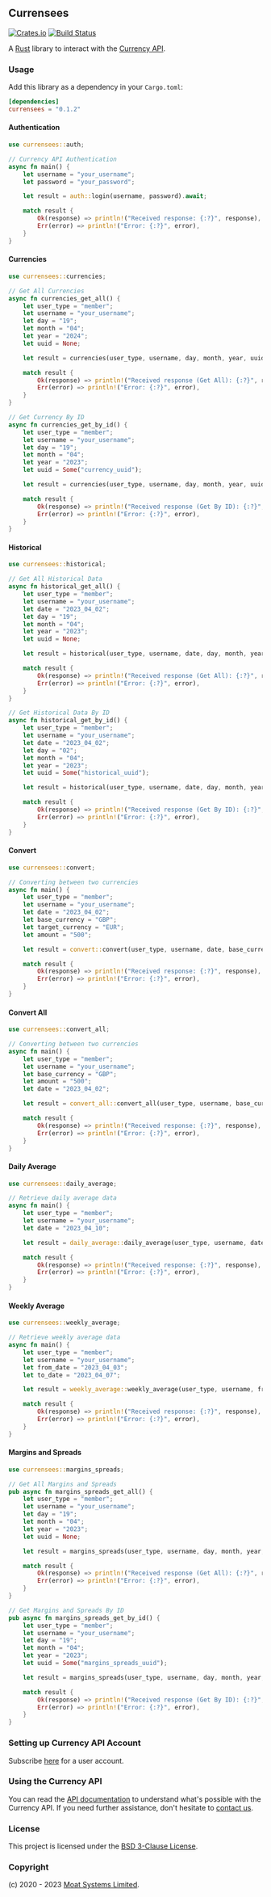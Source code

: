 ## Currensees

[![Crates.io][crates-badge]][crates-url]
[![Build Status][ci-badge]][ci-url]

[crates-badge]: https://img.shields.io/crates/v/currensees
[crates-url]: https://crates.io/crates/currensees
[ci-badge]: https://img.shields.io/github/actions/workflow/status/moatsystems/currensees-rs/ci.yml?branch=main
[ci-url]: https://github.com/moatsystems/currensees-rs/actions

A [Rust](https://www.rust-lang.org/) library to interact with the [Currency API](https://moatsystems.com/currency-api/).

### Usage

Add this library as a dependency in your `Cargo.toml`:

```toml
[dependencies]
currensees = "0.1.2"
```

#### Authentication

```rs
use currensees::auth;

// Currency API Authentication
async fn main() {
    let username = "your_username";
    let password = "your_password";

    let result = auth::login(username, password).await;

    match result {
        Ok(response) => println!("Received response: {:?}", response),
        Err(error) => println!("Error: {:?}", error),
    }
}
```

#### Currencies

```rs
use currensees::currencies;

// Get All Currencies
async fn currencies_get_all() {
    let user_type = "member";
    let username = "your_username";
    let day = "19";
    let month = "04";
    let year = "2024";
    let uuid = None;

    let result = currencies(user_type, username, day, month, year, uuid).await;

    match result {
        Ok(response) => println!("Received response (Get All): {:?}", response),
        Err(error) => println!("Error: {:?}", error),
    }
}

// Get Currency By ID
async fn currencies_get_by_id() {
    let user_type = "member";
    let username = "your_username";
    let day = "19";
    let month = "04";
    let year = "2023";
    let uuid = Some("currency_uuid");

    let result = currencies(user_type, username, day, month, year, uuid).await;

    match result {
        Ok(response) => println!("Received response (Get By ID): {:?}", response),
        Err(error) => println!("Error: {:?}", error),
    }
}
```

#### Historical

```rs
use currensees::historical;

// Get All Historical Data
async fn historical_get_all() {
    let user_type = "member";
    let username = "your_username";
    let date = "2023_04_02";
    let day = "19";
    let month = "04";
    let year = "2023";
    let uuid = None;

    let result = historical(user_type, username, date, day, month, year, uuid).await;

    match result {
        Ok(response) => println!("Received response (Get All): {:?}", response),
        Err(error) => println!("Error: {:?}", error),
    }
}

// Get Historical Data By ID
async fn historical_get_by_id() {
    let user_type = "member";
    let username = "your_username";
    let date = "2023_04_02";
    let day = "02";
    let month = "04";
    let year = "2023";
    let uuid = Some("historical_uuid");

    let result = historical(user_type, username, date, day, month, year, uuid).await;

    match result {
        Ok(response) => println!("Received response (Get By ID): {:?}", response),
        Err(error) => println!("Error: {:?}", error),
    }
}
```

#### Convert

```rs
use currensees::convert;

// Converting between two currencies
async fn main() {
    let user_type = "member";
    let username = "your_username";
    let date = "2023_04_02";
    let base_currency = "GBP";
    let target_currency = "EUR";
    let amount = "500";

    let result = convert::convert(user_type, username, date, base_currency, target_currency, amount).await;

    match result {
        Ok(response) => println!("Received response: {:?}", response),
        Err(error) => println!("Error: {:?}", error),
    }
}
```

#### Convert All

```rs
use currensees::convert_all;

// Converting between two currencies
async fn main() {
    let user_type = "member";
    let username = "your_username";
    let base_currency = "GBP";
    let amount = "500";
    let date = "2023_04_02";

    let result = convert_all::convert_all(user_type, username, base_currency, amount, date).await;

    match result {
        Ok(response) => println!("Received response: {:?}", response),
        Err(error) => println!("Error: {:?}", error),
    }
}
```

#### Daily Average

```rs
use currensees::daily_average;

// Retrieve daily average data
async fn main() {
    let user_type = "member";
    let username = "your_username";
    let date = "2023_04_10";

    let result = daily_average::daily_average(user_type, username, date).await;

    match result {
        Ok(response) => println!("Received response: {:?}", response),
        Err(error) => println!("Error: {:?}", error),
    }
}
```

#### Weekly Average

```rs
use currensees::weekly_average;

// Retrieve weekly average data
async fn main() {
    let user_type = "member";
    let username = "your_username";
    let from_date = "2023_04_03";
    let to_date = "2023_04_07";

    let result = weekly_average::weekly_average(user_type, username, from_date, to_date).await;

    match result {
        Ok(response) => println!("Received response: {:?}", response),
        Err(error) => println!("Error: {:?}", error),
    }
}
```

#### Margins and Spreads

```rs
use currensees::margins_spreads;

// Get All Margins and Spreads
pub async fn margins_spreads_get_all() {
    let user_type = "member";
    let username = "your_username";
    let day = "19";
    let month = "04";
    let year = "2023";
    let uuid = None;

    let result = margins_spreads(user_type, username, day, month, year, uuid).await;

    match result {
        Ok(response) => println!("Received response (Get All): {:?}", response),
        Err(error) => println!("Error: {:?}", error),
    }
}

// Get Margins and Spreads By ID
pub async fn margins_spreads_get_by_id() {
    let user_type = "member";
    let username = "your_username";
    let day = "19";
    let month = "04";
    let year = "2023";
    let uuid = Some("margins_spreads_uuid");

    let result = margins_spreads(user_type, username, day, month, year, uuid).await;

    match result {
        Ok(response) => println!("Received response (Get By ID): {:?}", response),
        Err(error) => println!("Error: {:?}", error),
    }
}
```

### Setting up Currency API Account

Subscribe [here](https://moatsystems.com/currency-api/) for a user account.

### Using the Currency API

You can read the [API documentation](https://docs.currensees.com/) to understand what's possible with the Currency API. If you need further assistance, don't hesitate to [contact us](https://moatsystems.com/contact/).

### License

This project is licensed under the [BSD 3-Clause License](./LICENSE).

### Copyright

(c) 2020 - 2023 [Moat Systems Limited](https://moatsystems.com).
